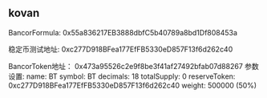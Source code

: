 ## kovan


BancorFormula: 0x55a836217EB3888dbfC5b40789a8bd1Df808453a

稳定币测试地址: 0xc277D918BFea177EfFB5330eD857F13f6d262c40

BancorToken地址： 0x473a95526c2e9f8be3f41af27492bfab07d88267
参数设置:
   name: BT
   symbol: BT
   decimals: 18
   totalSupply: 0
   reserveToken: 0xc277D918BFea177EfFB5330eD857F13f6d262c40
   weight: 500000 (50%)


